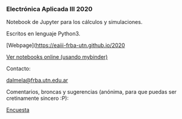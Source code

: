 ### Electrónica Aplicada III 2020

Notebook de Jupyter para los cálculos y simulaciones.

Escritos en lenguaje Python3. 

[Webpage](https://eaiii-frba-utn.github.io/2020

[Ver notebooks online (usando mybinder)](https://mybinder.org/v2/gh/eaiii-frba-utn/2020/master)


Contacto:

dalmela@frba.utn.edu.ar

Comentarios, broncas y sugerencias (anónima, para que puedas ser cretinamente sincero :P):

[Encuesta](https://goo.gl/forms/wfZeEfFV4dqnjATo1)
